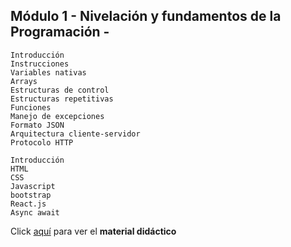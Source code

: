 ## Módulo 1 - Nivelación y fundamentos de la Programación -
```
Introducción
Instrucciones
Variables nativas
Arrays
Estructuras de control
Estructuras repetitivas
Funciones
Manejo de excepciones
Formato JSON
Arquitectura cliente-servidor
Protocolo HTTP
```

```
Introducción
HTML
CSS
Javascript
bootstrap
React.js
Async await
```
 Click [aquí](https://docs.google.com/presentation/d/17ehuTds8qZfrXiIrFAHkyKtiVWgQ-goWBrnyHaMzMkc/edit?usp=sharing) para ver el **material didáctico**
